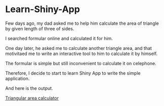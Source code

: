 # Learn-Shiny-App
Few days ago, my dad asked me to help him calculate the area of triangle by given length of three of sides.

I searched formular online and calculated it for him. 

One day later, he asked me to calculate another triangle area, and that motivitaed me to write an interactive tool to him to calculate it by himself. 

The formular is simple but still inconvenient to calculate it on celephone.

Therefore, I decide to start to learn Shiny App to write the simple application.

And here is the output.

[Triangular area calculator](https://jh-bio.shinyapps.io/triangle_area/)
